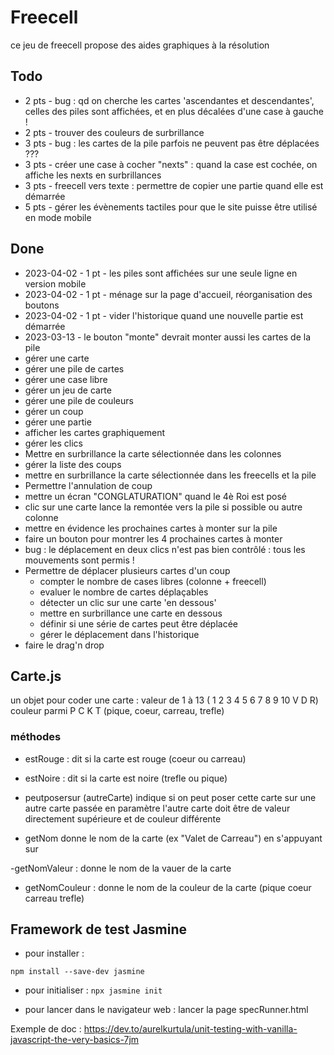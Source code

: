 # Freecell

ce jeu de freecell propose des aides graphiques à la résolution

## Todo 
- 2 pts - bug : qd on cherche les cartes 'ascendantes et descendantes', celles des piles sont affichées, et en plus décalées d'une case à gauche !
- 2 pts - trouver des couleurs de surbrillance
- 3 pts - bug : les cartes de la pile parfois ne peuvent pas être déplacées ???
- 3 pts - créer une case à cocher "nexts" : quand la case est cochée, on affiche les nexts en surbrillances
- 3 pts - freecell vers texte : permettre de copier une partie quand elle est démarrée
- 5 pts - gérer les évènements tactiles pour que le site puisse être utilisé en mode mobile

## Done
- 2023-04-02 - 1 pt - les piles sont affichées sur une seule ligne en version mobile
- 2023-04-02 - 1 pt - ménage sur la page d'accueil, réorganisation des boutons
- 2023-04-02 - 1 pt - vider l'historique quand une nouvelle partie est démarrée
- 2023-03-13 - le bouton "monte" devrait monter aussi les cartes de la pile
- gérer une carte
- gérer une pile de cartes
- gérer une case libre
- gérer un jeu de carte
- gérer une pile de couleurs
- gérer un coup
- gérer une partie
- afficher les cartes graphiquement
- gérer les clics
- Mettre en surbrillance la carte sélectionnée dans les colonnes
- gérer la liste des coups
- mettre en surbrillance la carte sélectionnée dans les freecells et la pile
- Permettre l'annulation de coup
- mettre un écran "CONGLATURATION" quand le 4è Roi est posé
- clic sur une carte lance la remontée vers la pile si possible ou autre colonne
- mettre en évidence les prochaines cartes à monter sur la pile
- faire un bouton pour montrer les 4 prochaines cartes à monter
- bug : le déplacement en deux clics n'est pas bien contrôlé : tous les mouvements sont permis !
- Permettre de déplacer plusieurs cartes d'un coup
  - compter le nombre de cases libres (colonne + freecell)
  - evaluer le nombre de cartes déplaçables 
  - détecter un clic sur une carte 'en dessous'
  - mettre en surbrillance une carte en dessous
  - définir si une série de cartes peut être déplacée
  - gérer le déplacement dans l'historique
- faire le drag'n drop

## Carte.js
un objet pour coder une carte : 
valeur de 1 à 13 ( 1 2 3 4 5 6 7 8 9 10 V D R)
couleur parmi P C K T (pique, coeur, carreau, trefle)

### méthodes
- estRouge : dit si la carte est rouge (coeur ou carreau)
- estNoire : dit si la carte est noire (trefle ou pique)

- peutposersur (autreCarte)
indique si on peut poser cette carte sur une autre carte passée en paramètre
l'autre carte doit être de valeur directement supérieure et de couleur différente

- getNom donne le nom de la carte (ex "Valet de Carreau")
en s'appuyant sur 

-getNomValeur : 
donne le nom de la vauer de la carte

- getNomCouleur :
donne le nom de la couleur de la carte (pique coeur carreau trefle)

## Framework de test Jasmine

- pour installer : 

`npm install --save-dev jasmine`

- pour initialiser :
`npx jasmine init`

- pour lancer dans le navigateur web : 
lancer la page specRunner.html

Exemple de doc :
https://dev.to/aurelkurtula/unit-testing-with-vanilla-javascript-the-very-basics-7jm

